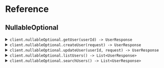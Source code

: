 # Reference
## NullableOptional
<details><summary><code>client.nullableOptional.getUser(userId) -> UserResponse</code></summary>
<dl>
<dd>

#### 📝 Description

<dl>
<dd>

<dl>
<dd>

Get a user by ID
</dd>
</dl>
</dd>
</dl>

#### 🔌 Usage

<dl>
<dd>

<dl>
<dd>

```java
client.nullableOptional().getUser("userId");
```
</dd>
</dl>
</dd>
</dl>

#### ⚙️ Parameters

<dl>
<dd>

<dl>
<dd>

**userId:** `String` 
    
</dd>
</dl>
</dd>
</dl>


</dd>
</dl>
</details>

<details><summary><code>client.nullableOptional.createUser(request) -> UserResponse</code></summary>
<dl>
<dd>

#### 📝 Description

<dl>
<dd>

<dl>
<dd>

Create a new user
</dd>
</dl>
</dd>
</dl>

#### 🔌 Usage

<dl>
<dd>

<dl>
<dd>

```java
client.nullableOptional().createUser(
    CreateUserRequest
        .builder()
        .username("username")
        .email("email")
        .phone("phone")
        .address(
            Address
                .builder()
                .street("street")
                .zipCode("zipCode")
                .city("city")
                .state("state")
                .country("country")
                .build()
        )
        .build()
);
```
</dd>
</dl>
</dd>
</dl>

#### ⚙️ Parameters

<dl>
<dd>

<dl>
<dd>

**request:** `CreateUserRequest` 
    
</dd>
</dl>
</dd>
</dl>


</dd>
</dl>
</details>

<details><summary><code>client.nullableOptional.updateUser(userId, request) -> UserResponse</code></summary>
<dl>
<dd>

#### 📝 Description

<dl>
<dd>

<dl>
<dd>

Update a user (partial update)
</dd>
</dl>
</dd>
</dl>

#### 🔌 Usage

<dl>
<dd>

<dl>
<dd>

```java
client.nullableOptional().updateUser(
    "userId",
    UpdateUserRequest
        .builder()
        .username("username")
        .email("email")
        .phone("phone")
        .address(
            Address
                .builder()
                .street("street")
                .zipCode("zipCode")
                .city("city")
                .state("state")
                .country("country")
                .build()
        )
        .build()
);
```
</dd>
</dl>
</dd>
</dl>

#### ⚙️ Parameters

<dl>
<dd>

<dl>
<dd>

**userId:** `String` 
    
</dd>
</dl>

<dl>
<dd>

**request:** `UpdateUserRequest` 
    
</dd>
</dl>
</dd>
</dl>


</dd>
</dl>
</details>

<details><summary><code>client.nullableOptional.listUsers() -> List&lt;UserResponse&gt;</code></summary>
<dl>
<dd>

#### 📝 Description

<dl>
<dd>

<dl>
<dd>

List all users
</dd>
</dl>
</dd>
</dl>

#### 🔌 Usage

<dl>
<dd>

<dl>
<dd>

```java
client.nullableOptional().listUsers(
    ListUsersRequest
        .builder()
        .limit(1)
        .offset(1)
        .includeDeleted(true)
        .sortBy("sortBy")
        .build()
);
```
</dd>
</dl>
</dd>
</dl>

#### ⚙️ Parameters

<dl>
<dd>

<dl>
<dd>

**limit:** `Optional<Integer>` 
    
</dd>
</dl>

<dl>
<dd>

**offset:** `Optional<Integer>` 
    
</dd>
</dl>

<dl>
<dd>

**includeDeleted:** `Optional<Boolean>` 
    
</dd>
</dl>

<dl>
<dd>

**sortBy:** `Optional<String>` 
    
</dd>
</dl>
</dd>
</dl>


</dd>
</dl>
</details>

<details><summary><code>client.nullableOptional.searchUsers() -> List&lt;UserResponse&gt;</code></summary>
<dl>
<dd>

#### 📝 Description

<dl>
<dd>

<dl>
<dd>

Search users
</dd>
</dl>
</dd>
</dl>

#### 🔌 Usage

<dl>
<dd>

<dl>
<dd>

```java
client.nullableOptional().searchUsers(
    SearchUsersRequest
        .builder()
        .query("query")
        .department("department")
        .role("role")
        .isActive(true)
        .build()
);
```
</dd>
</dl>
</dd>
</dl>

#### ⚙️ Parameters

<dl>
<dd>

<dl>
<dd>

**query:** `String` 
    
</dd>
</dl>

<dl>
<dd>

**department:** `Optional<String>` 
    
</dd>
</dl>

<dl>
<dd>

**role:** `Optional<String>` 
    
</dd>
</dl>

<dl>
<dd>

**isActive:** `Optional<Boolean>` 
    
</dd>
</dl>
</dd>
</dl>


</dd>
</dl>
</details>
